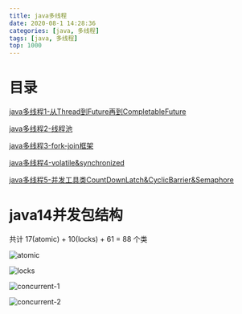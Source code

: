 ```yaml
---
title: java多线程
date: 2020-08-1 14:28:36
categories: [java, 多线程] 
tags: [java, 多线程]
top: 1000
---
```


# 目录

[java多线程1-从Thread到Future再到CompletableFuture](2020/07/14/java多线程1-从Thread到Future再到CompletableFuture)

[java多线程2-线程池](/2020/07/23/java多线程2-线程池)

[java多线程3-fork-join框架](/2020/07/28/java多线程3-fork-join框架)

[java多线程4-volatile&synchronized](/2020/07/30/java多线程4-volatile&synchronized/)

[java多线程5-并发工具类CountDownLatch&CyclicBarrier&Semaphore](/2020/07/31/java多线程5-并发工具类CountDownLatch&CyclicBarrier&Semaphore)

 <!-- more -->

# java14并发包结构

共计 17(atomic) + 10(locks) + 61 = 88 个类

 <!-- more -->

![atomic](java14-concurrent-atomic.png) 

![locks](java14-concurrent-locks.png) 

![concurrent-1](java14-concurrent-1.png) 

![concurrent-2](java14-concurrent-2.png) 
